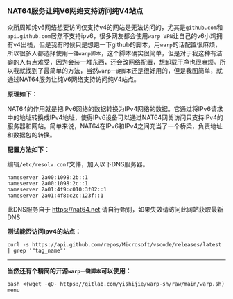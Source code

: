 ### NAT64服务让纯V6网络支持访问纯V4站点

众所周知纯v6网络想要访问仅支持v4的网站是无法访问的，尤其是`github.com`和`api.github.com`居然不支持ipv6，很多网友都会使用`warp VPN`让自己的v6小鸡拥有v4出栈，但是我有时候只是想跑一下github的脚本，用`warp`的话配置很麻烦，所以很多人都选择使用`一键warp脚本`，这个脚本确实很简单，但是对于我这种有洁癖的人有点难受，因为会装一堆东西，还会改网络配置，想卸载干净也很麻烦。所以我就找到了最简单的方法，当然`warp一键脚本`还是很好用的，但是我图简单，就通过NAT64服务让纯V6网络支持访问纯V4站点。

**原理如下：**

NAT64的作用就是把IPv6网络的数据转换为IPv4网络的数据。它通过将IPv6请求中的地址转换成IPv4地址，使得IPv6设备可以通过NAT64网关访问只支持IPv4的服务器和网站。简单来说，NAT64在IPv6和IPv4之间充当了一个桥梁，负责地址和数据包的转换。

**配置方法如下：**

编辑`/etc/resolv.conf`文件，加入以下DNS服务器。

```
nameserver 2a00:1098:2b::1
nameserver 2a00:1098:2c::1
nameserver 2a01:4f9:c010:3f02::1
nameserver 2a01:4f8:c2c:123f::1
```

此DNS服务自于 https://nat64.net 请自行甄别，如果失效请访问此网站获取最新DNS

**测试能否访问ipv4的站点：**
```
curl -s https://api.github.com/repos/Microsoft/vscode/releases/latest | grep '"tag_name"'
```



---

**当然还有个精简的开源`warp一键脚本`可以使用：**
```
bash <(wget -qO- https://gitlab.com/yishijie/warp-sh/raw/main/warp.sh) menu
```